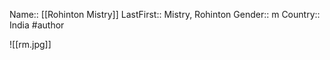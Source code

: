 Name:: [[Rohinton Mistry]]
LastFirst:: Mistry, Rohinton
Gender:: m
Country:: India
#author

![[rm.jpg]]